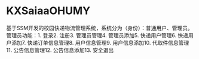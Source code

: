 # KXSaiaaOHUMY
基于SSM开发的校园快递物流管理系统，系统分为（身份）：普通用户、管理员。管理员功能：1. 登录2. 注册3. 管理员管理4. 管理员添加5. 快递用户管理6. 快递用户添加7. 快递订单信息管理8. 用户信息管理9. 用户信息添加10. 代取件信息管理11. 公告信息管理12. 公告信息添加13. 安全退出 

